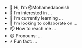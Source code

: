 - 👋 Hi, I’m @Mohamedaboeish
- 👀 I’m interested in ...
- 🌱 I’m currently learning ...
- 💞️ I’m looking to collaborate on ...
- 📫 How to reach me ...
- 😄 Pronouns: ...
- ⚡ Fun fact: ...

<!---
Mohamedaboeish/Mohamedaboeish is a ✨ special ✨ repository because its `README.md` (this file) appears on your GitHub profile.
You can click the Preview link to take a look at your changes.
--->
